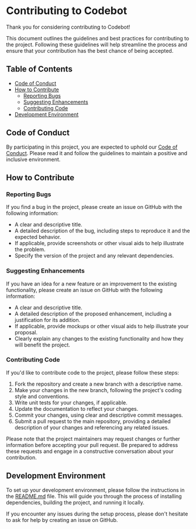# Contributing to Codebot

Thank you for considering contributing to Codebot!

This document outlines the guidelines and best practices for contributing to the project.
Following these guidelines will help streamline the process and ensure that your contribution has the best chance of being accepted.

## Table of Contents

- [Code of Conduct](#code-of-conduct)
- [How to Contribute](#how-to-contribute)
  - [Reporting Bugs](#reporting-bugs)
  - [Suggesting Enhancements](#suggesting-enhancements)
  - [Contributing Code](#contributing-code)
- [Development Environment](#development-environment)

## Code of Conduct

By participating in this project, you are expected to uphold our [Code of Conduct](CODE_OF_CONDUCT.md).
Please read it and follow the guidelines to maintain a positive and inclusive environment.

## How to Contribute

### Reporting Bugs

If you find a bug in the project, please create an issue on GitHub with the following information:

- A clear and descriptive title.
- A detailed description of the bug, including steps to reproduce it and the expected behavior.
- If applicable, provide screenshots or other visual aids to help illustrate the problem.
- Specify the version of the project and any relevant dependencies.

### Suggesting Enhancements

If you have an idea for a new feature or an improvement to the existing functionality, please create an issue on GitHub with the following information:

- A clear and descriptive title.
- A detailed description of the proposed enhancement, including a justification for its addition.
- If applicable, provide mockups or other visual aids to help illustrate your proposal.
- Clearly explain any changes to the existing functionality and how they will benefit the project.

### Contributing Code

If you'd like to contribute code to the project, please follow these steps:

1. Fork the repository and create a new branch with a descriptive name.
2. Make your changes in the new branch, following the project's coding style and conventions.
3. Write unit tests for your changes, if applicable.
4. Update the documentation to reflect your changes.
5. Commit your changes, using clear and descriptive commit messages.
6. Submit a pull request to the main repository, providing a detailed description of your changes and referencing any related issues.

Please note that the project maintainers may request changes or further information before accepting your pull request.
Be prepared to address these requests and engage in a constructive conversation about your contribution.

## Development Environment

To set up your development environment, please follow the instructions in the [README.md](README.md) file.
This will guide you through the process of installing dependencies, building the project, and running it locally.

If you encounter any issues during the setup process, please don't hesitate to ask for help by creating an issue on GitHub.
